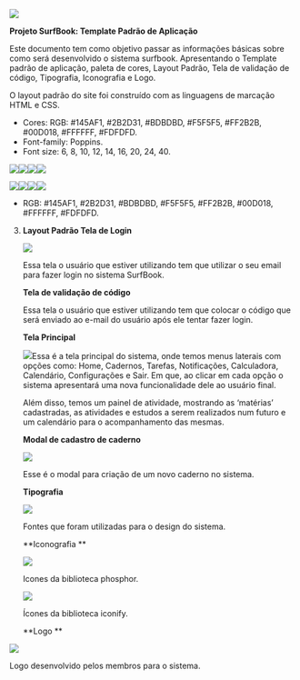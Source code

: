 ![](img/Aspose.Words.7ece94df-fa74-4fc2-8b36-b9a22aa71ad1.001.png)

**Projeto SurfBook: Template Padrão de Aplicação**


Este documento tem como objetivo passar as informações básicas sobre como será desenvolvido o sistema surfbook. Apresentando o Template padrão de aplicação, paleta de cores, Layout Padrão, Tela de validação de código, Tipografia, Iconografia e Logo. 

O layout padrão do site foi construído com as linguagens de marcação HTML e CSS. 

- Cores: RGB:  #145AF1,  #2B2D31,  #BDBDBD,  #F5F5F5,  #FF2B2B,  #00D018,  #FFFFFF,  #FDFDFD. 
- Font-family: Poppins. 
- Font size: 6, 8, 10, 12, 14, 16, 20, 24, 40.

![](img/Aspose.Words.7ece94df-fa74-4fc2-8b36-b9a22aa71ad1.005.png)![](img/Aspose.Words.7ece94df-fa74-4fc2-8b36-b9a22aa71ad1.006.png)![](img/Aspose.Words.7ece94df-fa74-4fc2-8b36-b9a22aa71ad1.007.png)![](img/Aspose.Words.7ece94df-fa74-4fc2-8b36-b9a22aa71ad1.008.png)

![](img/Aspose.Words.7ece94df-fa74-4fc2-8b36-b9a22aaa71ad1.009.png)![](img/Aspose.Words.7ece94df-fa74-4fc2-8b36-b9a22aa71ad1.010.png)![](img/Aspose.Words.7ece94df-fa74-4fc2-8b36-b9a22aa71ad1.011.png)![](img/Aspose.Words.7ece94df-fa74-4fc2-8b36-b9a22aa71ad1.012.png)

- RGB:  #145AF1,  #2B2D31,  #BDBDBD,  #F5F5F5,  #FF2B2B,  #00D018,  #FFFFFF,  #FDFDFD. 
3. **Layout Padrão Tela de Login** 

   ![](img/Aspose.Words.7ece94df-fa74-4fc2-8b36-b9a22aa71ad1.013.jpeg)

   Essa tela o usuário que estiver utilizando tem que utilizar o seu email para fazer login no sistema SurfBook.

   **Tela de validação de código** 

   Essa tela o usuário que estiver utilizando tem que  colocar o código que será enviado ao e-mail do usuário após ele tentar fazer login.

   **Tela Principal** 

   ![](img/Aspose.Words.7ece94df-fa74-4fc2-8b36-b9a22aa71ad1.014.jpeg)Essa é a tela principal do sistema, onde temos menus laterais com opções como: Home, Cadernos, Tarefas, Notificações, Calculadora, Calendário, Configurações e Sair. Em que, ao clicar em cada opção o sistema apresentará uma nova funcionalidade dele ao usuário final. 

   Além disso, temos um painel de atividade, mostrando as ‘matérias’ cadastradas, as atividades  e estudos a serem realizados num futuro e um calendário para o acompanhamento das mesmas. 

   **Modal de cadastro de caderno** 

   ![](img/Aspose.Words.7ece94df-fa74-4fc2-8b36-b9a22aa71ad1.015.jpeg)

   Esse é o modal para criação de um novo caderno no sistema. 

   **Tipografia** 

   ![](img/Aspose.Words.7ece94df-fa74-4fc2-8b36-b9a22aa71ad1.016.jpeg)

   Fontes que foram utilizadas para o design do sistema. 

   **Iconografia **

   ![](img/Aspose.Words.7ece94df-fa74-4fc2-8b36-b9a22aa71ad1.017.jpeg)

   Icones da biblioteca phosphor. 

   ![](img/Aspose.Words.7ece94df-fa74-4fc2-8b36-b9a22aa71ad1.018.jpeg)

   Ícones da biblioteca iconify.

   **Logo **

![](img/Aspose.Words.7ece94df-fa74-4fc2-8b36-b9a22aa71ad1.019.png)

Logo desenvolvido pelos membros para o sistema. 

